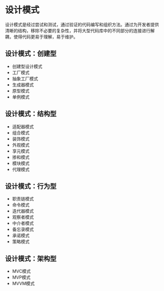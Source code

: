# 设计模式
设计模式是经过尝试和测试，通过验证的代码编写和组织方法。通过为开发者提供清晰的结构，移除不必要的复杂性，并将大型代码库中的不同部分的连接进行解耦，使得代码更易于理解，易于维护。

## 设计模式：创建型
- 创建型设计模式
- 工厂模式
- 抽象工厂模式
- 生成器模式
- 原型模式
- 单例模式

## 设计模式：结构型
- 适配器模式
- 组合模式
- 装饰模式
- 外观模式
- 享元模式
- 掺和模式
- 模块模式
- 代理模式

## 设计模式：行为型
- 职责链模式
- 命令模式
- 迭代器模式
- 观察者模式
- 中介者模式
- 备忘录模式
- 承诺模式
- 策略模式

## 设计模式：架构型
- MVC模式
- MVP模式
- MVVM模式
